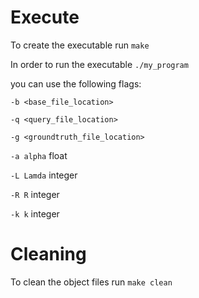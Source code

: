 # Execute

To create the executable run 
```make```

In order to run the executable 
```./my_program```

you can use the following flags:

```-b <base_file_location>```

```-q <query_file_location>```

```-g <groundtruth_file_location>```

```-a alpha``` float

```-L Lamda``` integer

```-R R``` integer

```-k k``` integer


# Cleaning

To clean the object files run
```make clean```
